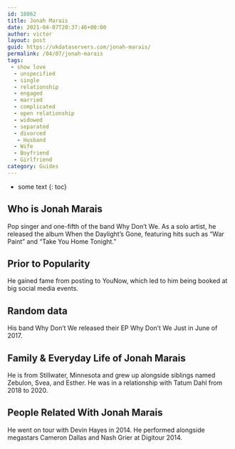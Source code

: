 ```yaml
---
id: 18062
title: Jonah Marais
date: 2021-04-07T20:37:46+00:00
author: victor
layout: post
guid: https://ukdataservers.com/jonah-marais/
permalink: /04/07/jonah-marais
tags:
 - show love
  - unspecified
  - single
  - relationship
  - engaged
  - married
  - complicated
  - open relationship
  - widowed
  - separated
  - divorced
   - Husband
  - Wife
  - Boyfriend
  - Girlfriend
category: Guides
---
```


* some text
{: toc}


## Who is Jonah Marais



Pop singer and one-fifth of the band Why Don&#8217;t We. As a solo artist, he released the album When the Daylight&#8217;s Gone, featuring hits such as &#8220;War Paint&#8221; and &#8220;Take You Home Tonight.&#8221; 

                
                
                
## Prior to Popularity



He gained fame from posting to YouNow, which led to him being booked at big social media events.  

                
                
                
## Random data



His band Why Don&#8217;t We released their EP Why Don&#8217;t We Just in June of 2017. 

                
                
                
## Family & Everyday Life of Jonah Marais



He is from Stillwater, Minnesota and grew up alongside siblings named Zebulon, Svea, and Esther. He was in a relationship with Tatum Dahl from 2018 to 2020. 

                
                
                
## People Related With Jonah Marais



He went on tour with Devin Hayes in 2014. He performed alongside megastars Cameron Dallas and Nash Grier at Digitour 2014. 

                
              
            
          
          
          